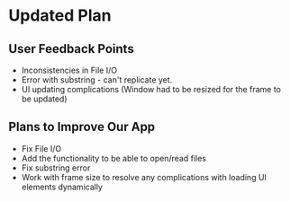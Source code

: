 # Updated Plan

## User Feedback Points
- Inconsistencies in File I/O
- Error with substring - can't replicate yet.  
- UI updating complications (Window had to be resized for the frame to be updated)

## Plans to Improve Our App
- Fix File I/O
- Add the functionality to be able to open/read files
- Fix substring error
- Work with frame size to resolve any complications with loading UI elements dynamically 

